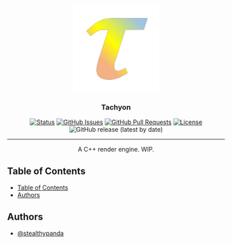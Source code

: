 <p align="center">
  <a href="https://github.com/StealthyPanda/buffinc" rel="noopener">
 <img width=200px height=200px src="./docs/logo.png" alt="Project logo"></a>
</p>

<h3 align="center">Tachyon</h3>

<div align="center">

  [![Status](https://img.shields.io/badge/status-active-success.svg)]() 
  [![GitHub Issues](https://img.shields.io/github/issues/stealthypanda/buffinc.svg)](https://img.shields.io/github/issues/stealthypanda/buffinc.svg)
  [![GitHub Pull Requests](https://img.shields.io/github/issues-pr/stealthypanda/buffinc.svg)](https://img.shields.io/github/issues-pr/stealthypanda/buffinc.svg)
  [![License](https://img.shields.io/badge/license-MIT-blue.svg)](/LICENSE)
  ![GitHub release (latest by date)](https://img.shields.io/github/v/release/stealthypanda/buffinc)

</div>

---

<p align="center"> A C++ render engine. WIP.
    <br> 
</p>

## Table of Contents
- [Table of Contents](#table-of-contents)
- [Authors ](#authors-)

<!-- ## About <a name = "about"></a>
A python library to simulate quantum computing on classical computers. -->

<!-- ## Getting Started <a name = "getting_started"></a> -->

<!-- ### Prerequisites
This library is self contained, and optionally uses matplotlib for plotting graphs.

### Installing
This library can be installed from pypi using pip:


```
$ pip install buffinc
```

To make sure everything installed properly, import the main and only module in python:

```
from quantum import * -->

<!-- ## 🔧 Running the tests <a name = "tests"></a>
Explain how to run the automated tests for this system.

### Break down into end to end tests
Explain what these tests test and why

```
Give an example
```

### And coding style tests
Explain what these tests test and why

```
Give an example
``` -->
<!-- 
## Usage <a name="usage"></a>
*Go through example.ipynb for a comprehensive guide on using this library*

Sample workflow:

```
entangler = qprogram(
    nqbits = 2,
    name = "Entangler"
)
entangler.addgates(0, [HGATE, CNOT0])
entangler.compile()
```
Compiler result:
```
Compiling Entangler...

Entangler
q0(0) ⮕  -----[ h ]--⌈ c0 c0 ⌉-------
q1(0) ⮕  ------------⌊ c0 c0 ⌋-------


Compilation of Entangler complete!
```

and to run the program:

```
entangler.run(graph = True)
```
![graph](./docs/graph.png)

and view bloch spheres for qubits:
```
plotbloch(HGATE * [0, 1])
```
![bloch](./docs/bloch.png) -->

<!-- ## 🚀 Deployment <a name = "deployment"></a>
Add additional notes about how to deploy this on a live system.

## ⛏️ Built Using <a name = "built_using"></a>
- [MongoDB](https://www.mongodb.com/) - Database
- [Express](https://expressjs.com/) - Server Framework
- [VueJs](https://vuejs.org/) - Web Framework
- [NodeJs](https://nodejs.org/en/) - Server Environment -->

## Authors <a name = "authors"></a>
- [@stealthypanda](https://github.com/stealthypanda)


<!-- 
See also the list of [contributors](https://github.com/kylelobo/The-Documentation-Compendium/contributors) who participated in this project.

## 🎉 Acknowledgements <a name = "acknowledgement"></a>
- Hat tip to anyone whose code was used
- Inspiration
- References -->
